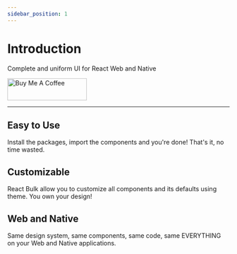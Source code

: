 ```yaml
---
sidebar_position: 1
---
```


# Introduction
Complete and uniform UI for React Web and Native

<a href="https://www.buymeacoffee.com/caioedut" target="_blank">
  <img src="https://cdn.buymeacoffee.com/buttons/v2/default-violet.png" alt="Buy Me A Coffee" width="180" height="50" />
</a>

---

## Easy to Use
Install the packages, import the components and you're done! That's it, no time wasted.

## Customizable
React Bulk allow you to customize all components and its defaults using theme. You own your design!

## Web and Native
Same design system, same components, same code, same EVERYTHING on your Web and Native applications.
